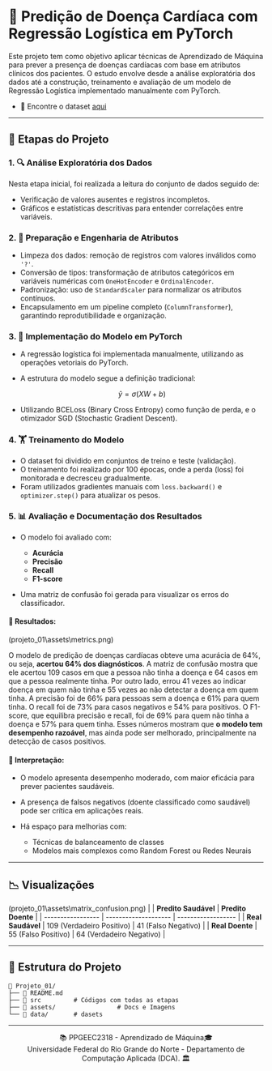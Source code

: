 # 💓 Predição de Doença Cardíaca com Regressão Logística em PyTorch

Este projeto tem como objetivo aplicar técnicas de Aprendizado de Máquina para prever a presença de doenças cardíacas com base em atributos clínicos dos pacientes. O estudo envolve desde a análise exploratória dos dados até a construção, treinamento e avaliação de um modelo de Regressão Logística implementado manualmente com PyTorch.

- 🔎 Encontre o dataset [aqui](https://www.kaggle.com/datasets/mfarhaannazirkhan/heart-dataset/data)

---

## 🧪 Etapas do Projeto

### 1. 🔍 Análise Exploratória dos Dados

Nesta etapa inicial, foi realizada a leitura do conjunto de dados seguido de:

* Verificação de valores ausentes e registros incompletos.
* Gráficos e estatísticas descritivas para entender correlações entre variáveis.

### 2. 🧼 Preparação e Engenharia de Atributos

* Limpeza dos dados: remoção de registros com valores inválidos como `'?'`.
* Conversão de tipos: transformação de atributos categóricos em variáveis numéricas com `OneHotEncoder` e `OrdinalEncoder`.
* Padronização: uso de `StandardScaler` para normalizar os atributos contínuos.
* Encapsulamento em um pipeline completo (`ColumnTransformer`), garantindo reprodutibilidade e organização.

### 3. 🧠 Implementação do Modelo em PyTorch

* A regressão logística foi implementada manualmente, utilizando as operações vetoriais do PyTorch.
* A estrutura do modelo segue a definição tradicional:

  $$
  \hat{y} = \sigma(XW + b)
  $$
* Utilizando BCELoss (Binary Cross Entropy) como função de perda, e o otimizador SGD (Stochastic Gradient Descent).

### 4. 🏋️ Treinamento do Modelo

* O dataset foi dividido em conjuntos de treino e teste (validação).
* O treinamento foi realizado por 100 épocas, onde a perda (loss) foi monitorada e decresceu gradualmente.
* Foram utilizados gradientes manuais com `loss.backward()` e `optimizer.step()` para atualizar os pesos.

### 5. 📊 Avaliação e Documentação dos Resultados

* O modelo foi avaliado com:

  * **Acurácia**
  * **Precisão**
  * **Recall**
  * **F1-score**
* Uma matriz de confusão foi gerada para visualizar os erros do classificador.

#### 🎯 Resultados:

(projeto_01\assets\metrics.png)

O modelo de predição de doenças cardíacas obteve uma acurácia de 64%, ou seja, **acertou 64% dos diagnósticos**. A matriz de confusão mostra que ele acertou 109 casos em que a pessoa não tinha a doença e 64 casos em que a pessoa realmente tinha. Por outro lado, errou 41 vezes ao indicar doença em quem não tinha e 55 vezes ao não detectar a doença em quem tinha. A precisão foi de 66% para pessoas sem a doença e 61% para quem tinha. O recall foi de 73% para casos negativos e 54% para positivos. O F1-score, que equilibra precisão e recall, foi de 69% para quem não tinha a doença e 57% para quem tinha. Esses números mostram que **o modelo tem desempenho razoável**, mas ainda pode ser melhorado, principalmente na detecção de casos positivos.


#### 🧾 Interpretação:

* O modelo apresenta desempenho moderado, com maior eficácia para prever pacientes saudáveis.
* A presença de falsos negativos (doente classificado como saudável) pode ser crítica em aplicações reais.
* Há espaço para melhorias com:

  * Técnicas de balanceamento de classes
  * Modelos mais complexos como Random Forest ou Redes Neurais

---

## 📉 Visualizações

(projeto_01\assets\matrix_confusion.png)
|                   | **Predito Saudável** | **Predito Doente** |
| ----------------- | -------------------- | ------------------ |
| **Real Saudável** | 109 (Verdadeiro Positivo)       | 41 (Falso Negativo)        |
| **Real Doente**   | 55 (Falso Positivo)          | 64 (Verdadeiro Negativo)        |

---

## 📁 Estrutura do Projeto

```text
📂 Projeto_01/
├── 📜 README.md
├── 📁 src         # Códigos com todas as etapas
├── 📁 assets/                 # Docs e Imagens
└── 📁 data/       # dasets
```

---

<div align="center">
  📚 PPGEEC2318 - Aprendizado de Máquina🎓 <br/>
  Universidade Federal do Rio Grande do Norte - Departamento de Computação Aplicada (DCA). 🏛️
</div>